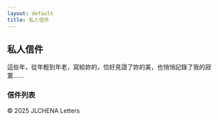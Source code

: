 ```yaml
---
layout: default
title: 私人信件
---
```


<script>
function checkPassword() {
    var password = prompt("請輸入密碼：");
    var encoded = btoa(password); // 轉換成 Base64
    if (encoded !== "bXlzZWNyZXQxMjM=") {  // 這裡替換成你的密碼的 Base64
        alert("密碼錯誤");
        window.location.href = "https://google.com"; // 錯誤時跳轉
    }
}
checkPassword();
</script>

## 私人信件

這些年，從年輕到年老，寫給妳的，恰好見證了妳的美，也悄悄記錄了我的寂寞……

### 信件列表


© 2025 JLCHENA Letters
